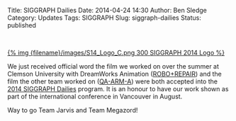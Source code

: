 Title: SIGGRAPH Dailies
Date: 2014-04-24 14:30
Author: Ben Sledge
Category: Updates
Tags: SIGGRAPH
Slug: siggraph-dailies
Status: published

 

[{% img {filename}/images/S14_Logo_C.png 300 SIGGRAPH 2014 Logo
%}](http://s2014.siggraph.org)

We just received official word the film we worked on over the summer at Clemson University with
DreamWorks Animation
([ROBO+REPAIR](/roborepair.html "ROBO+REPAIR"))
and the film the other team worked on
([QA-ARM-A](http://vimeo.com/87516077)) were both accepted into the
[2014 SIGGRAPH Dailies](http://s2014.siggraph.org/attendees/dailies)
program. It is an honour to have our work shown as part of the international
conference in Vancouver in August.

Way to go Team Jarvis and Team Megazord!
